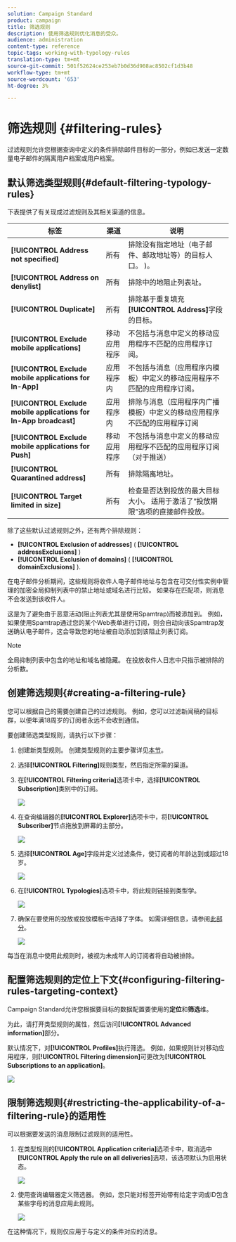 ```yaml
---
solution: Campaign Standard
product: campaign
title: 筛选规则
description: 使用筛选规则优化消息的受众。
audience: administration
content-type: reference
topic-tags: working-with-typology-rules
translation-type: tm+mt
source-git-commit: 501f52624ce253eb7b0d36d908ac8502cf1d3b48
workflow-type: tm+mt
source-wordcount: '653'
ht-degree: 3%

---
```



# 筛选规则 {#filtering-rules}

过滤规则允许您根据查询中定义的条件排除邮件目标的一部分，例如已发送一定数量电子邮件的隔离用户档案或用户档案。

## 默认筛选类型规则{#default-filtering-typology-rules}

下表提供了有关现成过滤规则及其相关渠道的信息。

| 标签 | 渠道 | 说明 |
---------|----------|---------
| **[!UICONTROL Address not specified]** | 所有 | 排除没有指定地址（电子邮件、邮政地址等）的目标人口。 )。 |
| **[!UICONTROL Address on denylist]** | 所有 | 排除中的地阻止列表址。 |
| **[!UICONTROL Duplicate]** | 所有 | 排除基于重复填充&#x200B;**[!UICONTROL Address]**&#x200B;字段的目标。 |
| **[!UICONTROL Exclude mobile applications]** | 移动应用程序 | 不包括与消息中定义的移动应用程序不匹配的应用程序订阅。 |
| **[!UICONTROL Exclude mobile applications for In-App]** | 应用程序内 | 不包括与消息（应用程序内模板）中定义的移动应用程序不匹配的应用程序订阅。 |
| **[!UICONTROL Exclude mobile applications for In-App broadcast]** | 应用程序内 | 排除与消息（应用程序内广播模板）中定义的移动应用程序不匹配的应用程序订阅 |
| **[!UICONTROL Exclude mobile applications for Push]** | 移动应用程序 | 不包括与消息中定义的移动应用程序不匹配的应用程序订阅（对于推送） |
| **[!UICONTROL Quarantined address]** | 所有 | 排除隔离地址。 |
| **[!UICONTROL Target limited in size]** | 所有 | 检查是否达到投放的最大目标大小。 适用于激活了“投放期限”选项的直接邮件投放。 |

除了这些默认过滤规则之外，还有两个排除规则：

* **[!UICONTROL Exclusion of addresses]** ( **[!UICONTROL addressExclusions]** )
* **[!UICONTROL Exclusion of domains]** ( **[!UICONTROL domainExclusions]** ).

在电子邮件分析期间，这些规则将收件人电子邮件地址与包含在可交付性实例中管理的加密全局抑制列表中的禁止地址或域名进行比较。 如果存在匹配项，则消息不会发送到该收件人。

这是为了避免由于恶意活动(阻止列表尤其是使用Spamtrap)而被添加到。 例如，如果使用Spamtrap通过您的某个Web表单进行订阅，则会自动向该Spamtrap发送确认电子邮件，这会导致您的地址被自动添加到该阻止列表订阅。

>[!NOTE]
>
>全局抑制列表中包含的地址和域名被隐藏。 在投放收件人日志中只指示被排除的分析数。

## 创建筛选规则{#creating-a-filtering-rule}

您可以根据自己的需要创建自己的过滤规则。 例如，您可以过滤新闻稿的目标群，以便年满18周岁的订阅者永远不会收到通信。

要创建筛选类型规则，请执行以下步骤：

1. 创建新类型规则。 创建类型规则的主要步骤详见[本节](../../sending/using/managing-typology-rules.md)。

1. 选择&#x200B;**[!UICONTROL Filtering]**&#x200B;规则类型，然后指定所需的渠道。

1. 在&#x200B;**[!UICONTROL Filtering criteria]**&#x200B;选项卡中，选择&#x200B;**[!UICONTROL Subscription]**&#x200B;类别中的订阅。

   ![](assets/typology_create-rule-subscription.png)

1. 在查询编辑器的&#x200B;**[!UICONTROL Explorer]**&#x200B;选项卡中，将&#x200B;**[!UICONTROL Subscriber]**&#x200B;节点拖放到屏幕的主部分。

   ![](assets/typology_create-rule-subscriber.png)

1. 选择&#x200B;**[!UICONTROL Age]**&#x200B;字段并定义过滤条件，使订阅者的年龄达到或超过18岁。

   ![](assets/typology_create-rule-age.png)

1. 在&#x200B;**[!UICONTROL Typologies]**&#x200B;选项卡中，将此规则链接到类型学。

   ![](assets/typology_create-rule-typology.png)

1. 确保在要使用的投放或投放模板中选择了字体。 如需详细信息，请参阅[此部分](../../sending/using/managing-typologies.md#applying-typologies-to-messages)。

   ![](assets/typology_template.png)

每当在消息中使用此规则时，被视为未成年人的订阅者将自动被排除。

## 配置筛选规则的定位上下文{#configuring-filtering-rules-targeting-context}

Campaign Standard允许您根据要目标的数据配置要使用的&#x200B;**定位**&#x200B;和&#x200B;**筛选**&#x200B;维。

为此，请打开类型规则的属性，然后访问&#x200B;**[!UICONTROL Advanced information]**&#x200B;部分。

默认情况下，对&#x200B;**[!UICONTROL Profiles]**&#x200B;执行筛选。 例如，如果规则针对移动应用程序，则&#x200B;**[!UICONTROL Filtering dimension]**&#x200B;可更改为&#x200B;**[!UICONTROL Subscriptions to an application]**。

![](assets/typology_rule-order_2.png)

## 限制筛选规则{#restricting-the-applicability-of-a-filtering-rule}的适用性

可以根据要发送的消息限制过滤规则的适用性。

1. 在类型规则的&#x200B;**[!UICONTROL Application criteria]**&#x200B;选项卡中，取消选中&#x200B;**[!UICONTROL Apply the rule on all deliveries]**&#x200B;选项，该选项默认为启用状态。

   ![](assets/typology_limit.png)

1. 使用查询编辑器定义筛选器。 例如，您只能对标签开始带有给定字词或ID包含某些字母的消息应用此规则。

   ![](assets/typology_limit-rule.png)

在这种情况下，规则仅应用于与定义的条件对应的消息。
